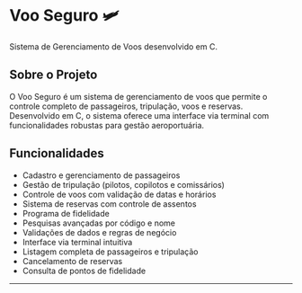 # Voo Seguro 🛩️

Sistema de Gerenciamento de Voos desenvolvido em C.

## Sobre o Projeto

O Voo Seguro é um sistema de gerenciamento de voos que permite o controle completo de passageiros, tripulação, voos e reservas. Desenvolvido em C, o sistema oferece uma interface via terminal com funcionalidades robustas para gestão aeroportuária.

## Funcionalidades

- Cadastro e gerenciamento de passageiros
- Gestão de tripulação (pilotos, copilotos e comissários)
- Controle de voos com validação de datas e horários
- Sistema de reservas com controle de assentos
- Programa de fidelidade
- Pesquisas avançadas por código e nome
- Validações de dados e regras de negócio
- Interface via terminal intuitiva
- Listagem completa de passageiros e tripulação
- Cancelamento de reservas
- Consulta de pontos de fidelidade

---
